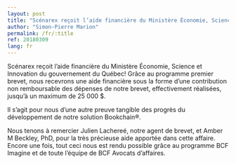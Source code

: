 ```yaml
---
layout: post
title: "Scénarex reçoit l’aide financière du Ministère Économie, Science et Innovation du Québec"
author: "Simon-Pierre Marion"
permalink: /fr/:title
ref: 20180309
lang: fr
---
```


Scénarex reçoit l’aide financière du Ministère Économie, Science et Innovation du gouvernement du Québec!
Grâce au programme premier brevet, nous recevrons une aide financière sous la forme d’une contribution non remboursable des dépenses de notre brevet, effectivement réalisées, jusqu’à un maximum de 25 000 $.

Il s’agit pour nous d’une autre preuve tangible des progrès du développement de notre solution Bookchain®️.

Nous tenons à remercier Julien Lachereé, notre agent de brevet, et Amber M Beckley, PhD, pour la très précieuse aide apportée dans cette affaire. Encore une fois, tout ceci nous est rendu possible grâce au programme BCF Imagine et de toute l’équipe de BCF Avocats d’affaires.
